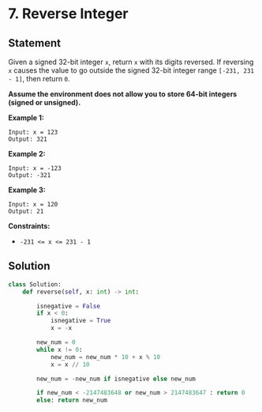 # 7. Reverse Integer

## Statement

Given a signed 32-bit integer `x`, return `x` with its digits reversed. If reversing `x` causes the value to go outside the signed 32-bit integer range `[-231, 231 - 1]`, then return `0`.

**Assume the environment does not allow you to store 64-bit integers (signed or unsigned).**


**Example 1:**
```text
Input: x = 123
Output: 321
```

**Example 2:**
```text
Input: x = -123
Output: -321
```

**Example 3:**
```text
Input: x = 120
Output: 21
```

**Constraints:**

- `-231 <= x <= 231 - 1`

## Solution

```python
class Solution:
    def reverse(self, x: int) -> int:

        isnegative = False
        if x < 0:
            isnegative = True
            x = -x

        new_num = 0
        while x != 0:
            new_num = new_num * 10 + x % 10
            x = x // 10

        new_num = -new_num if isnegative else new_num

        if new_num < -2147483648 or new_num > 2147483647 : return 0
        else: return new_num
```
